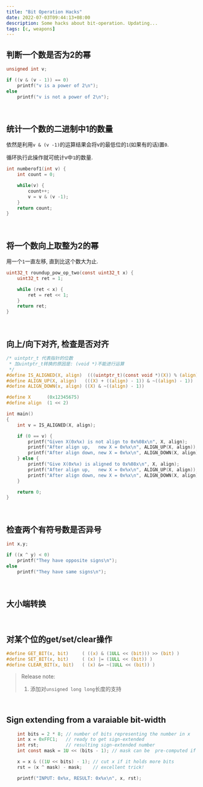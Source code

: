 ```yaml
---
title: "Bit Operation Hacks"
date: 2022-07-03T09:44:13+08:00
description: Some hacks about bit-operation. Updating...
tags: [c, weapons]
---
```


## 判断一个数是否为2的幂
```c
unsigned int v;

if ((v & (v - 1)) == 0) 
    printf("v is a power of 2\n");
else 
    printf("v is not a power of 2\n");
```

&nbsp;
## 统计一个数的二进制中1的数量

依然是利用`v & (v -1)`的运算结果会将v的最低位的`1`(如果有的话)置`0`.

循环执行此操作就可统计v中`1`的数量.

```c
int numberof1(int v) {
    int count = 0;

    while(v) {
        count++;
        v = v & (v -1);
    }
    return count;
}
```


&nbsp;
## 将一个数向上取整为2的幂

用一个`1`一直左移, 直到比这个数大为止.

```c
uint32_t roundup_pow_op_two(const uint32_t x) {
    uint32_t ret = 1;

    while (ret < x) {
        ret = ret << 1;
    }
    return ret;
}
```

&nbsp;
## 向上/向下对齐, 检查是否对齐
```c
/* uintptr_t 代表指针的位数
 * 加uintptr_t转换的原因是: (void *)不能进行运算
 */
#define IS_ALIGNED(X, align)  (((uintptr_t)(const void *)(X)) % (align) == 0)
#define ALIGN_UP(X, align)   (((X) + ((align) - 1)) & ~((align) - 1))
#define ALIGN_DOWN(x, align) ((X) & ~((align) - 1))

#define X      (0x12345675)
#define align  (1 << 2)

int main()
{
    int v = IS_ALIGNED(X, align);

    if (0 == v) {
        printf("Given X(0x%x) is not align to 0x%08x\n", X, align);
        printf("After align up,   new X = 0x%x\n", ALIGN_UP(X, align));
        printf("After align down, new X = 0x%x\n", ALIGN_DOWN(X, align));
    } else {
        printf("Give X(0x%x) is aligned to 0x%08x\n", X, align);
        printf("After align up,   new X = 0x%x\n", ALIGN_UP(X, align));
        printf("After align down, new X = 0x%x\n", ALIGN_DOWN(X, align));
    }

    return 0;
}
```


&nbsp;
## 检查两个有符号数是否异号
```c
int x,y;

if ((x ^ y) < 0) 
    printf("They have opposite signs\n");
else
    printf("They have same signs\n");
```

&nbsp;
## 大小端转换


&nbsp;
## 对某个位的get/set/clear操作

```c
#define GET_BIT(x, bit)     ( ((x) & (1ULL << (bit))) >> (bit) )
#define SET_BIT(x, bit)     ( (x) |= (1ULL << (bit)) )
#define CLEAR_BIT(x, bit)   ( (x) &= ~(1ULL << (bit)) )
```
> Release note: 
> 1. 添加对`unsigned long long`长度的支持

&nbsp;
## Sign extending from a varaiable bit-width

```c
    int bits = 2 * 8; // number of bits representing the number in x
    int x = 0xFFC1;   // ready to get sign-extended
    int rst;          // resulting sign-extended number
    int const mask = 1U << (bits - 1); // mask can be  pre-computed if bits if fixed.

    x = x & ((1U << bits) - 1); // cut x if it holds more bits
    rst = (x ^ mask) - mask;    // excellent trick!

    printf("INPUT: 0x%x, RESULT: 0x%x\n", x, rst);
```
